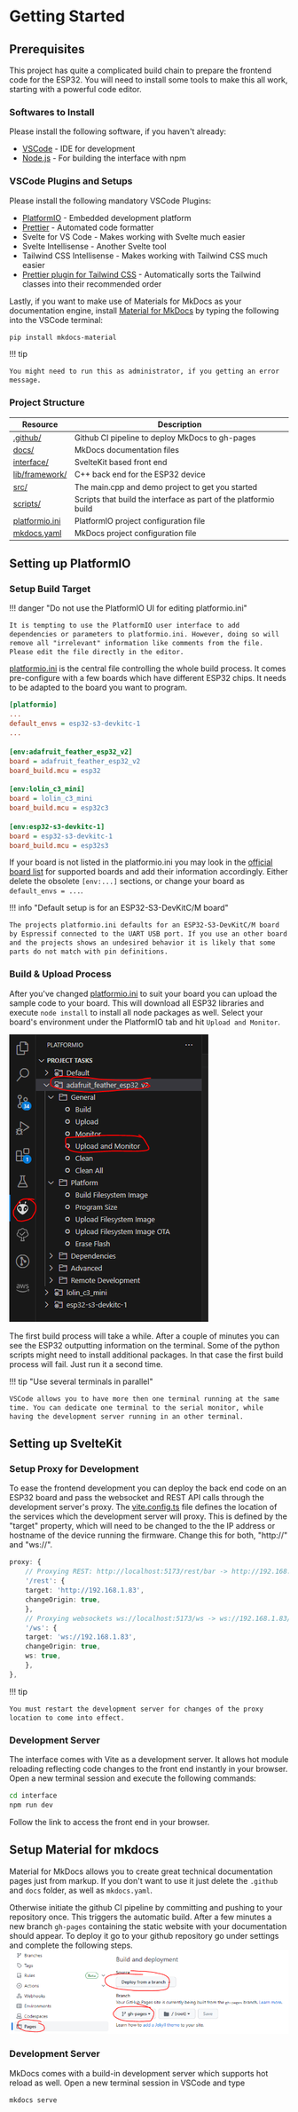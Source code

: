 # Getting Started

## Prerequisites

This project has quite a complicated build chain to prepare the frontend code for the ESP32. You will need to install some tools to make this all work, starting with a powerful code editor.

### Softwares to Install

Please install the following software, if you haven't already:

- [VSCode](https://code.visualstudio.com/) - IDE for development
- [Node.js](https://nodejs.org) - For building the interface with npm

### VSCode Plugins and Setups

Please install the following mandatory VSCode Plugins:

- [PlatformIO](https://platformio.org/) - Embedded development platform
- [Prettier](https://prettier.io/) - Automated code formatter
- Svelte for VS Code - Makes working with Svelte much easier
- Svelte Intellisense - Another Svelte tool
- Tailwind CSS Intellisense - Makes working with Tailwind CSS much easier
- [Prettier plugin for Tailwind CSS](https://github.com/tailwindlabs/prettier-plugin-tailwindcss) - Automatically sorts the Tailwind classes into their recommended order

Lastly, if you want to make use of Materials for MkDocs as your documentation engine, install [Material for MkDocs](https://squidfunk.github.io/mkdocs-material/) by typing the following into the VSCode terminal:

```bash
pip install mkdocs-material
```

!!! tip

    You might need to run this as administrator, if you getting an error message.

### Project Structure

| Resource                                                                               | Description                                                      |
| -------------------------------------------------------------------------------------- | ---------------------------------------------------------------- |
| [.github/](https://github.com/theelims/ESP32-sveltekit/blob/main/.github)              | Github CI pipeline to deploy MkDocs to gh-pages                  |
| [docs/](https://github.com/theelims/ESP32-sveltekit/blob/main/docs)                    | MkDocs documentation files                                       |
| [interface/](https://github.com/theelims/ESP32-sveltekit/blob/main/interface)          | SvelteKit based front end                                        |
| [lib/framework/](https://github.com/theelims/ESP32-sveltekit/blob/main/lib/framework)  | C++ back end for the ESP32 device                                |
| [src/](https://github.com/theelims/ESP32-sveltekit/blob/main/src)                      | The main.cpp and demo project to get you started                 |
| [scripts/](https://github.com/theelims/ESP32-sveltekit/tree/main/scripts)              | Scripts that build the interface as part of the platformio build |
| [platformio.ini](https://github.com/theelims/ESP32-sveltekit/blob/main/platformio.ini) | PlatformIO project configuration file                            |
| [mkdocs.yaml](https://github.com/theelims/ESP32-sveltekit/blob/main/mkdocs.yaml)       | MkDocs project configuration file                                |

## Setting up PlatformIO

### Setup Build Target

!!! danger "Do not use the PlatformIO UI for editing platformio.ini"

    It is tempting to use the PlatformIO user interface to add dependencies or parameters to platformio.ini. However, doing so will remove all "irrelevant" information like comments from the file. Please edit the file directly in the editor.

[platformio.ini](https://github.com/theelims/ESP32-sveltekit/blob/main/platformio.ini) is the central file controlling the whole build process. It comes pre-configure with a few boards which have different ESP32 chips. It needs to be adapted to the board you want to program.

```ini
[platformio]
...
default_envs = esp32-s3-devkitc-1
...

[env:adafruit_feather_esp32_v2]
board = adafruit_feather_esp32_v2
board_build.mcu = esp32

[env:lolin_c3_mini]
board = lolin_c3_mini
board_build.mcu = esp32c3

[env:esp32-s3-devkitc-1]
board = esp32-s3-devkitc-1
board_build.mcu = esp32s3
```

If your board is not listed in the platformio.ini you may look in the [official board list](https://docs.platformio.org/en/latest/boards/index.html#espressif-32) for supported boards and add their information accordingly. Either delete the obsolete `[env:...]` sections, or change your board as `default_envs = ...`.

!!! info "Default setup is for an ESP32-S3-DevKitC/M board"

    The projects platformio.ini defaults for an ESP32-S3-DevKitC/M board by Espressif connected to the UART USB port. If you use an other board and the projects shows an undesired behavior it is likely that some parts do not match with pin definitions.

### Build & Upload Process

After you've changed [platformio.ini](https://github.com/theelims/ESP32-sveltekit/blob/main/platformio.ini) to suit your board you can upload the sample code to your board. This will download all ESP32 libraries and execute `node install` to install all node packages as well. Select your board's environment under the PlatformIO tab and hit `Upload and Monitor`.

![PIO Build](media/PIO-upload.png)

The first build process will take a while. After a couple of minutes you can see the ESP32 outputting information on the terminal. Some of the python scripts might need to install additional packages. In that case the first build process will fail. Just run it a second time.

!!! tip "Use several terminals in parallel"

    VSCode allows you to have more then one terminal running at the same time. You can dedicate one terminal to the serial monitor, while having the development server running in an other terminal.

## Setting up SvelteKit

### Setup Proxy for Development

To ease the frontend development you can deploy the back end code on an ESP32 board and pass the websocket and REST API calls through the development server's proxy.
The [vite.config.ts](https://github.com/theelims/ESP32-sveltekit/blob/main/interface/vite.config.ts) file defines the location of the services which the development server will proxy. This is defined by the "target" property, which will need to be changed to the the IP address or hostname of the device running the firmware. Change this for both, "http://" and "ws://".

```ts
proxy: {
    // Proxying REST: http://localhost:5173/rest/bar -> http://192.168.1.83/rest/bar
    '/rest': {
    target: 'http://192.168.1.83',
    changeOrigin: true,
    },
    // Proxying websockets ws://localhost:5173/ws -> ws://192.168.1.83/ws
    '/ws': {
    target: 'ws://192.168.1.83',
    changeOrigin: true,
    ws: true,
    },
},
```

!!! tip

    You must restart the development server for changes of the proxy location to come into effect.

### Development Server

The interface comes with Vite as a development server. It allows hot module reloading reflecting code changes to the front end instantly in your browser. Open a new terminal session and execute the following commands:

```bash
cd interface
npm run dev
```

Follow the link to access the front end in your browser.

## Setup Material for mkdocs

Material for MkDocs allows you to create great technical documentation pages just from markup. If you don't want to use it just delete the `.github` and `docs` folder, as well as `mkdocs.yaml`.

Otherwise initiate the github CI pipeline by committing and pushing to your repository once. This triggers the automatic build. After a few minutes a new branch `gh-pages` containing the static website with your documentation should appear. To deploy it go to your github repository go under settings and complete the following steps.
![Deploy on gh-pages](media/mkdocs_gh-pages.PNG)

### Development Server

MkDocs comes with a build-in development server which supports hot reload as well. Open a new terminal session in VSCode and type

```
mkdocs serve
```

